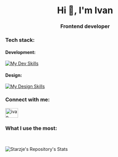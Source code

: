 <h1 align="center">Hi 👋, I'm Ivan</h1>
<h3 align="center">Frontend developer</h3>

<h3 align="left">Tech stack:</h3>
<h4 align="left">Development:</h4>

[![My Dev Skills](https://skillicons.dev/icons?i=ts,js,react,nextjs,redux,tailwind,firebase,git,sass,webpack,docker,webpack,graphql)](https://www.ivan-starcevic.com/)

<h4 align="left">Design:</h4>

[![My Design Skills](https://skillicons.dev/icons?i=figma,ai,ps)](https://www.ivan-starcevic.com/)

<h3 align="left">Connect with me:</h3>
<p align="left">
<a href="https://www.linkedin.com/in/ivan-star%C4%8Devi%C4%87-frontend-developer/" target="blank"><img align="center" src="https://raw.githubusercontent.com/rahuldkjain/github-profile-readme-generator/master/src/images/icons/Social/linked-in-alt.svg" alt="ivan starčević" height="30" width="40" /></a>
</p>


<h3 align="left">What I use the most:</h3>
<br/>

![Starzje's Repository's Stats](https://github-readme-stats-git-masterrstaa-rickstaa.vercel.app/api/top-langs/?username=starzje&theme=github_dark)
